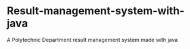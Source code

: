 # Result-management-system-with-java
A Polytechnic Department result management system made with java

